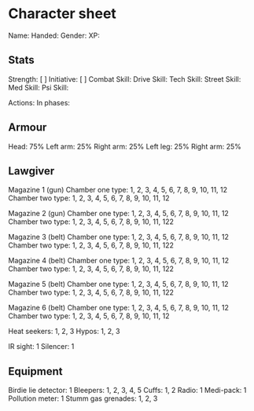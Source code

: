# Character sheet

Name:
Handed:
Gender:
XP:

## Stats

Strength:    [    ]
Initiative:    [    ]
Combat Skill:
Drive Skill:
Tech Skill:
Street Skill:
Med Skill:
Psi Skill:

Actions:
In phases:

## Armour

Head: 75%
Left arm: 25%
Right arm: 25%
Left leg: 25%
Right arm: 25%

## Lawgiver

Magazine 1 (gun)
Chamber one type:
1, 2, 3, 4, 5, 6, 7, 8, 9, 10, 11, 12
Chamber two type:
1, 2, 3, 4, 5, 6, 7, 8, 9, 10, 11, 12

Magazine 2 (gun)
Chamber one type:
1, 2, 3, 4, 5, 6, 7, 8, 9, 10, 11, 12
Chamber two type:
1, 2, 3, 4, 5, 6, 7, 8, 9, 10, 11, 122

Magazine 3 (belt)
Chamber one type:
1, 2, 3, 4, 5, 6, 7, 8, 9, 10, 11, 12
Chamber two type:
1, 2, 3, 4, 5, 6, 7, 8, 9, 10, 11, 122

Magazine 4 (belt)
Chamber one type:
1, 2, 3, 4, 5, 6, 7, 8, 9, 10, 11, 12
Chamber two type:
1, 2, 3, 4, 5, 6, 7, 8, 9, 10, 11, 122

Magazine 5 (belt)
Chamber one type:
1, 2, 3, 4, 5, 6, 7, 8, 9, 10, 11, 12
Chamber two type:
1, 2, 3, 4, 5, 6, 7, 8, 9, 10, 11, 122

Magazine 6 (belt)
Chamber one type:
1, 2, 3, 4, 5, 6, 7, 8, 9, 10, 11, 12
Chamber two type:
1, 2, 3, 4, 5, 6, 7, 8, 9, 10, 11, 12

Heat seekers: 1, 2, 3
Hypos: 1, 2, 3

IR sight: 1
Silencer: 1

## Equipment

Birdie lie detector: 1
Bleepers: 1, 2, 3, 4, 5
Cuffs: 1, 2
Radio: 1
Medi-pack: 1
Pollution meter: 1
Stumm gas grenades: 1, 2, 3
